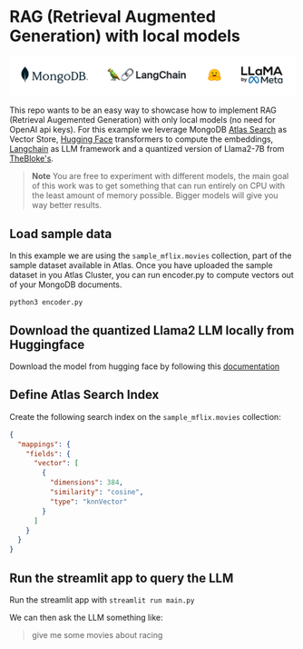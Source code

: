 # RAG (Retrieval Augmented Generation) with local models

![header](/docs/header.png?raw=true "header")

This repo wants to be an easy way to showcase how to implement RAG (Retrieval Augemented Generation) with only local models (no need for OpenAI api keys).
For this example we leverage MongoDB [Atlas Search](https://www.mongodb.com/docs/atlas/atlas-search/) as Vector Store, [Hugging Face](https://huggingface.co/) transformers to compute the embeddings, [Langchain](https://python.langchain.com/docs/get_started/introduction) as LLM framework and a quantized version of Llama2-7B from [TheBloke's](https://huggingface.co/TheBloke/Llama-2-7B-Chat-GGUF).

> **Note**
> You are free to experiment with different models, the main goal of this work was to get something that can run entirely on CPU with the least amount of memory possible. Bigger models will give you way better results.

<a id="AtlasCluster"></a>

## Load sample data

In this example we are using the `sample_mflix.movies` collection, part of the sample dataset available in Atlas.
Once you have uploaded the sample dataset in you Atlas Cluster, you can run encoder.py to compute vectors out of your MongoDB documents.

```console
python3 encoder.py
```

## Download the quantized Llama2 LLM locally from Huggingface

Download the model from hugging face by following this [documentation](https://huggingface.co/TheBloke/Llama-2-7B-Chat-GGUF#how-to-download-gguf-files)

## Define Atlas Search Index

Create the following search index on the `sample_mflix.movies` collection:

```json
{
  "mappings": {
    "fields": {
      "vector": [
        {
          "dimensions": 384,
          "similarity": "cosine",
          "type": "knnVector"
        }
      ]
    }
  }
}
```

<a id="test1"></a>

## Run the streamlit app to query the LLM

Run the streamlit app with `streamlit run main.py`

We can then ask the LLM something like:

> give me some movies about racing
